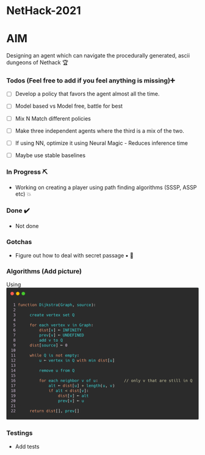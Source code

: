 # NetHack-2021


# AIM
Designing an agent which can navigate the procedurally generated, ascii dungeons of Nethack  :trophy: 



### Todos (Feel free to add if you feel anything is missing):heavy_plus_sign:	

- [ ] Develop a policy that favors the agent almost all the time.
- [ ] Model based vs Model free, battle for best
- [ ] Mix N Match different policies
- [ ] Make three independent agents where the third is a mix of the two.
- [ ] If using NN, optimize it using Neural Magic - Reduces inference time
- [ ] Maybe use stable baselines


### In Progress :pick:	

- Working on creating a player using path finding algorithms (SSSP, ASSP etc) :boom:

### Done :heavy_check_mark:	
	
* Not done
### Gotchas

- Figure out how to deal with secret passage :black_small_square: :small_red_triangle_down:	


### Algorithms (Add picture)
Using
   ![Dijkstra's algo](img.png)

### Testings
- Add tests